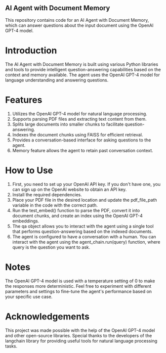 ## AI Agent with Document Memory
This repository contains code for an AI Agent with Document Memory, which can answer questions about the input document using the OpenAI GPT-4 model.

# Introduction
The AI Agent with Document Memory is built using various Python libraries and tools to provide intelligent question-answering capabilities based on the context and memory available. The agent uses the OpenAI GPT-4 model for language understanding and answering questions.

# Features
1. Utilizes the OpenAI GPT-4 model for natural language processing.
2. Supports parsing PDF files and extracting text content from them.
3. Splits large documents into smaller chunks to facilitate question-answering.
4. Indexes the document chunks using FAISS for efficient retrieval.
5. Provides a conversation-based interface for asking questions to the agent.
6. Memory feature allows the agent to retain past conversation context.

# How to Use
1. First, you need to set up your OpenAI API key. If you don't have one, you can sign up on the OpenAI website to obtain an API key.
2. Install the required dependencies.
3. Place your PDF file in the desired location and update the pdf_file_path variable in the code with the correct path.
4. Run the test_embed() function to parse the PDF, convert it into document chunks, and create an index using the OpenAI GPT-4 embeddings.
5. The qa object allows you to interact with the agent using a single tool that performs question-answering based on the indexed documents.
6. The agent is configured to have a conversation with a human. You can interact with the agent using the agent_chain.run(query) function, where query is the question you want to ask.


# Notes
The OpenAI GPT-4 model is used with a temperature setting of 0 to make the responses more deterministic.
Feel free to experiment with different parameters and settings to fine-tune the agent's performance based on your specific use case.


# Acknowledgements
This project was made possible with the help of the OpenAI GPT-4 model and other open-source libraries.
Special thanks to the developers of the langchain library for providing useful tools for natural language processing tasks.

